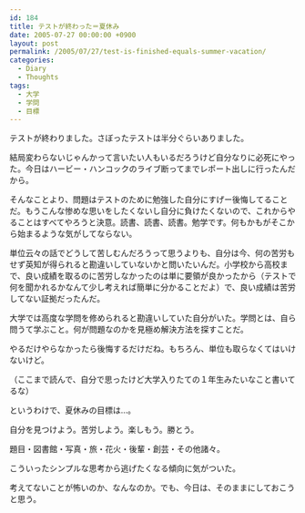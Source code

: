 ```yaml
---
id: 184
title: テストが終わった＝夏休み
date: 2005-07-27 00:00:00 +0900
layout: post
permalink: /2005/07/27/test-is-finished-equals-summer-vacation/
categories:
  - Diary
  - Thoughts
tags:
  - 大学
  - 学問
  - 目標
---
```

テストが終わりました。さぼったテストは半分ぐらいありました。
  
結局変わらないじゃんかって言いたい人もいるだろうけど自分なりに必死にやった。今日はハービー・ハンコックのライブ断ってまでレポート出しに行ったんだから。
  
そんなことより、問題はテストのために勉強した自分にすげー後悔してることだ。もうこんな惨めな思いをしたくないし自分に負けたくないので、これからやることはすべてやろうと決意。読書、読書、読書。勉学です。何もかもがそこから始まるような気がしてならない。

<!--more-->

単位云々の話でどうして苦しむんだろうって思うよりも、自分は今、何の苦労もせず英知が得られると勘違いしていないかと問いたいんだ。小学校から高校まで、良い成績を取るのに苦労しなかったのは単に要領が良かったから（テストで何を聞かれるかなんて少し考えれば簡単に分かることだよ）で、良い成績は苦労してない証拠だったんだ。
  
大学では高度な学問を修められると勘違いしていた自分がいた。学問とは、自ら問うて学ぶこと。何が問題なのかを見極め解決方法を探すことだ。
  
やるだけやらなかったら後悔するだけだね。もちろん、単位も取らなくてはいけないけど。
  
（ここまで読んで、自分で思ったけど大学入りたての１年生みたいなこと書いてるな）

というわけで、夏休みの目標は…。
  
自分を見つけよう。苦労しよう。楽しもう。勝とう。
  
題目・図書館・写真・旅・花火・後輩・創芸・その他諸々。

こういったシンプルな思考から逃げたくなる傾向に気がついた。
  
考えてないことが怖いのか、なんなのか。でも、今日は、そのままにしておこうと思う。
